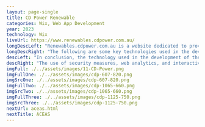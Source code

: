 ```yaml
---
layout: page-single
title: CD Power Renewable
categories: Wix, Web App Development
year: 2023
technology: Wix
liveUrl: https://www.renewables.cdpower.com.au/
longDescLeft: "Renewables.cdpower.com.au is a website dedicated to providing information about renewable energy solutions offered by CD Power, a leading provider of energy solutions in Australia. The site is designed to educate and inform customers about the benefits of renewable energy, as well as provide information on the company's offerings and services."
longDescRight: "The following are some key technologies used in the development of renewables.cdpower.com.au: Content Management System (CMS), Responsive Web Design (RWD), Search Engine Optimization (SEO), Web Analytics, Interactive Elements, Security Measures, These technologies, along with others, help to ensure that renewables.cdpower.com.au provides customers with an effective, efficient, and secure online experience, helping them to make informed decisions about their energy needs and the solutions offered by CD Power."
descLeft: "In conclusion, the technology used in the development of the renewables.cdpower.com.au website is instrumental in providing customers with a comprehensive and informative online experience. With its focus on mobile-friendliness, search engine optimization, and user engagement, the website effectively communicates the benefits of renewable energy and the solutions offered by CD Power."
descRight: "The use of security measures, web analytics, and interactive elements also ensures that customers can access the site with confidence and make informed decisions about their energy needs. The commitment of CD Power to using cutting-edge technology is a reflection of the company's dedication to providing its customers with the best possible service and support."
imgFull: ./../assets/images/11-CD-Power.png
imgFullOne: ./../assets/images/cdp-607-820.png
imgSrcOne: ./../assets/images/cdp-607-820.png
imgFullTwo: ./../assets/images/cdp-1065-660.png
imgSrcTwo: ./../assets/images/cdp-1065-660.png
imgFullThree: ./../assets/images/cdp-1125-750.png
imgSrcThree: ./../assets/images/cdp-1125-750.png
nextUrl: aceas.html
nextTitle: ACEAS
---
```


